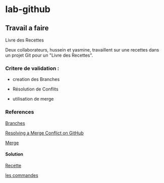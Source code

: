 # lab-github <br>
## Travail a faire
Livre des Recettes

Deux collaborateurs, hussein et yasmine, travaillent sur une recettes dans un projet Git pour un "Livre des Recettes".

### Critere de validation  :
-  creation des Branches 
  
- Résolution de Conflits 

- utilisation de merge 

### References 
[Branches](https://docs.github.com/fr/pull-requests/collaborating-with-pull-requests/proposing-changes-to-your-work-with-pull-requests/about-branches)

[Resolving a Merge Conflict on GitHub](https://docs.github.com/en/pull-requests/collaborating-with-pull-requests/addressing-merge-conflicts/resolving-a-merge-conflict-using-the-command-line) 

[Merge](https://git-scm.com/docs/git-merge#_how_conflicts_are_presented)

#### Solution 

[Recette](https://github.com/Yasmine-daifane/lab-github/blob/master/recette.html)

[les commandes]()
